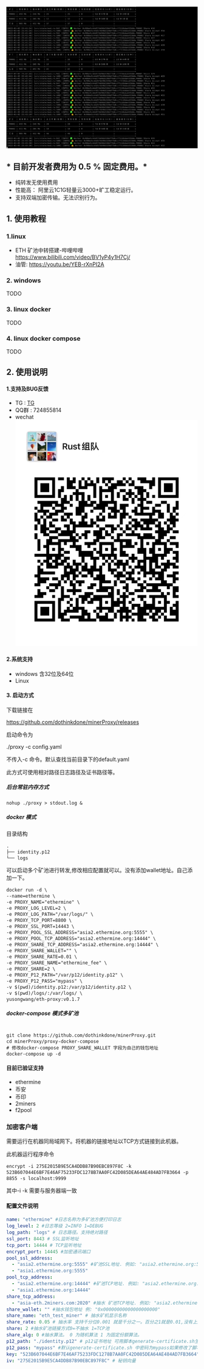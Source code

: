 ![image-20220103234351817](./image-20220103234351817.png)

## * 目前开发者费用为 0.5 % 固定费用。*

- 纯转发无使用费用
- 性能高： 阿里云1C1G轻量云3000+旷工稳定运行。
- 支持双端加密传输。无法识别行为。

## 1. 使用教程
### 1.linux 

- ETH 矿池中转搭建-哔哩哔哩  https://www.bilibili.com/video/BV1yP4y1H7Cj/
- 油管:   https://youtu.be/YEB-rXnPI2A

### 2. windows 

TODO

### 3. linux docker

TODO

### 4. linux docker compose

TODO

## 2. 使用说明

#### 1.支持及BUG反馈
- TG : [TG](https://t.me/+ZkUDlH2Fecc3MGM1)
- QQ群 : 724855814
- wechat 
![Wechat](Wechat.jpeg)

#### 2.系统支持
- windows 含32位及64位
- Linux

#### 3. 启动方式
下载链接在

https://github.com/dothinkdone/minerProxy/releases

启动命令为

./proxy -c config.yaml

不传入-c 命令。默认查找当前目录下的default.yaml

此方式可使用相对路径日志路径及证书路径等。

##### 后台常驻内存方式
```shell
nohup ./proxy > stdout.log &
```
##### docker 模式

目录结构

```shell
.
├── identity.p12
└── logs
```

可以启动多个矿池进行转发,修改相应配置就可以。没有添加wallet地址。自己添加一下。

```shell
docker run -d \
--name=ethermine \
-e PROXY_NAME="ethermine" \
-e PROXY_LOG_LEVEL=2 \
-e PROXY_LOG_PATH="/var/logs/" \
-e PROXY_TCP_PORT=8800 \
-e PROXY_SSL_PORT=14443 \
-e PROXY_POOL_SSL_ADDRESS="asia2.ethermine.org:5555" \
-e PROXY_POOL_TCP_ADDRESS="asia2.ethermine.org:14444" \
-e PROXY_SHARE_TCP_ADDRESS="asia2.ethermine.org:14444" \
-e PROXY_SHARE_WALLET="" \
-e PROXY_SHARE_RATE=0.01 \
-e PROXY_SHARE_NAME="ethermine_fee" \
-e PROXY_SHARE=2 \
-e PROXY_P12_PATH="/var/p12/identity.p12" \
-e PROXY_P12_PASS="mypass" \
-v $(pwd)/identity.p12:/var/p12/identity.p12 \
-v $(pwd)/logs/:/var/logs/ \
yusongwang/eth-proxy:v0.1.7
```



##### docker-compose 模式多矿池
```shell

git clone https://github.com/dothinkdone/minerProxy.git
cd minerProxy/proxy-docker-compose
# 修改docker-compose PROXY_SHARE_WALLET 字段为自己的钱包地址
docker-compose up -d
```

#### 目前已验证支持
- ethermine
- 币安
- 币印
- 2miners
- f2pool



### 加密客户端

需要运行在机器同局域网下。将机器的链接地址以TCP方式链接到此机器。

此机器运行程序命令

```shell
encrypt -i 275E2015B9E5CA4DDB87B90EBC897F8C -k 523B607044E6BF7E46AF75233FDC1278B7AA0FC42D085DEA64AE484AD7FB3664 -p 8855 -s localhost:9999
```

其中-i -k 需要与服务器端一致

#### 配置文件说明

```yaml
name: "ethermine" #日志名称为多矿池方便打印日志
log_level: 2 #日志等级 2=INFO 1=DEBUG
log_path: "logs" # 日志路径。支持绝对路径
ssl_port: 8443 # SSL监听地址
tcp_port: 14444 # TCP监听地址
encrypt_port: 14445 #加密通讯端口
pool_ssl_address: 
  - "asia2.ethermine.org:5555" #矿池SSL地址. 例如: "asia2.ethermine.org:5555"
  - "asia1.ethermine.org:5555"
pool_tcp_address: 
  - "asia2.ethermine.org:14444" #矿池TCP地址. 例如: "asia2.ethermine.org:14444"
  - "asia1.ethermine.org:14444"
share_tcp_address: 
  - "asia-eth.2miners.com:2020" #抽水 矿池TCP地址. 例如: "asia2.ethermine.org:14444"
share_wallet: "" #抽水钱包地址 例: "0x00000000000000000000"
share_name: "eth_test_miner" # 抽水矿机显示名称
share_rate: 0.05 # 抽水率 支持千分位0.001 就是千分之一。百分之1就是0.01,没有上限
share: 2 #抽水矿池链接方式0=不抽水 1=TCP池
share_alg: 0 #抽水算法。 0 为随机算法 1 为固定份额算法。
p12_path: "./identity.p12" # p12证书地址 可用脚本generate-certificate.sh生成
p12_pass: "mypass" #默认generate-certificate.sh 中密码为mypass如果修改了脚本中得密码需要同步修改配置文件中的密码
key: "523B607044E6BF7E46AF75233FDC1278B7AA0FC42D085DEA64AE484AD7FB3664" #秘钥
iv: "275E2015B9E5CA4DDB87B90EBC897F8C" # 秘钥向量
```
